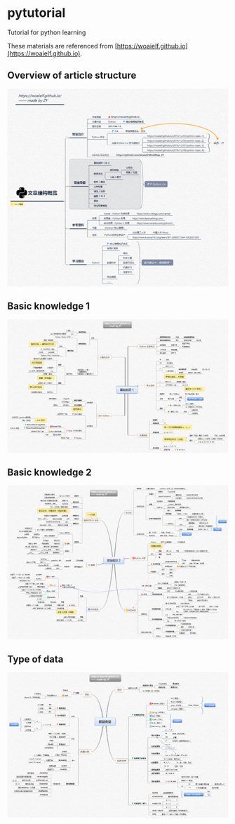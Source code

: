 # pytutorial
Tutorial for python learning

These materials are referenced from [https://woaielf.github.io](https://woaielf.github.io).

## Overview of article structure
![Overview of article structure](文章结构概览.png)

## Basic knowledge 1
![Basic knowledge 1](基础知识1.png)

## Basic knowledge 2
![Basic knowledge 2](基础知识2.png)

## Type of data
![Type of data](数据类型.png)


